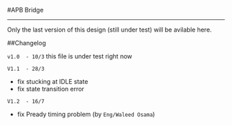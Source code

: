 #APB Bridge
*************************************************************************************************
Only the last version of this design (still under test) will be avilable here.


##Changelog

```v1.0  - 10/3```
this file is under test right now 

```V1.1  - 28/3```
* fix stucking at IDLE state 
* fix state transition error

```V1.2  - 16/7```
* fix Pready timing problem (by ```Eng/Waleed Osama```)
